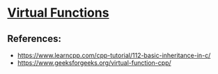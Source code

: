 # [Virtual Functions](https://www.hackerrank.com/challenges/virtual-functions/problem)

## References:
- https://www.learncpp.com/cpp-tutorial/112-basic-inheritance-in-c/
- https://www.geeksforgeeks.org/virtual-function-cpp/
